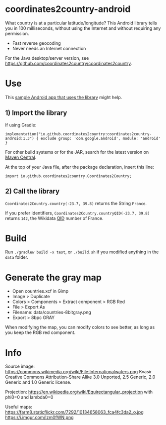 # coordinates2country-android

What country is at a particular latitude/longitude? This Android library tells you in 100 milliseconds, without using the Internet and without requiring any permission.

- Fast reverse geocoding
- Never needs an Internet connection

For the Java desktop/server version, see https://github.com/coordinates2country/coordinates2country.

# Use

This [sample Android app that uses the library](https://github.com/coordinates2country/sample-android) might help.

## 1) Import the library

If using Gradle:
```
implementation("io.github.coordinates2country:coordinates2country-android:1.3") { exclude group: 'com.google.android', module: 'android' }
```

For other build systems or for the JAR, search for the latest version on [Maven Central](https://search.maven.org/artifact/io.github.coordinates2country/coordinates2country/1.2/jar).

At the top of your Java file, after the package declaration, insert this line:
```
import io.github.coordinates2country.Coordinates2Country;
```

## 2) Call the library

`Coordinates2Country.country(-23.7, 39.8)` returns the String `France`.

If you prefer identifiers, `Coordinates2Country.countryQID(-23.7, 39.8)` returns `142`, the Wikidata [QID](https://www.wikidata.org/wiki/Q142) number of France.

# Build

Run `./gradlew build -x test`, or `./build.sh` if you modified anything in the `data` folder.

# Generate the gray map

- Open countries.xcf in Gimp
- Image > Duplicate
- Colors > Components > Extract component > RGB Red
- File > Export As
- Filename: data/countries-8bitgray.png
- Export > 8bpc GRAY 

When modifying the map, you can modify colors to see better, as long as you keep the RGB red component.

# Info

Source image: https://commons.wikimedia.org/wiki/File:Internationalwaters.png Kvasir Creative Commons Attribution-Share Alike 3.0 Unported, 2.5 Generic, 2.0 Generic and 1.0 Generic license.

Projection: https://en.wikipedia.org/wiki/Equirectangular_projection with phi0=0 and lambda0=0

Useful maps: https://farm8.staticflickr.com/7292/10134658063_fca4fc3da2_o.jpg https://i.imgur.com/lzm0fWN.png
